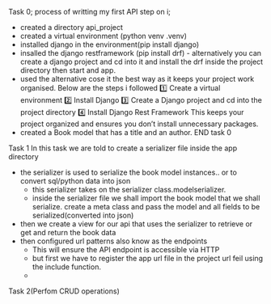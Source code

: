 Task 0; 
process of writting my first API
step on i;
 - created a directory api_project
 - created a virtual environment (python venv .venv)
 - installed django in the environment(pip install django)
 - insalled the django restframework (pip install drf)
        - alternatively you can create a django project and cd into it and install the drf inside the project directory then start and app.
 - used the alternative cose it the best way as it keeps your project work organised. Below are the steps i followed
        1️⃣ Create a virtual environment
        2️⃣ Install Django
        3️⃣ Create a Django project and cd into the project directory
        4️⃣ Install Django Rest Framework
        This keeps your project organized and ensures you don’t install unnecessary packages.
- created a Book model that has a title and an author. END task 0

Task 1
In this task we are told to create a serializer file inside the app directory
- the serializer is used to serialize the book model instances.. or to convert sql/python data into json
   - this serializer takes on the serializer class.modelserializer.
   - inside the serializer file we shall import the book model that we shall serialize. create a meta class and pass the model and all fields to be serialized(converted into json)
- then we create a view for our api that uses the serializer to retrieve or get and return the  book data
- then configured url patterns also know as the endpoints
   - This will ensure the API endpoint is accessible via HTTP
   - but first we have to register the app url file in the project url feil using the include function.
   -
Task 2(Perfom CRUD operations)
